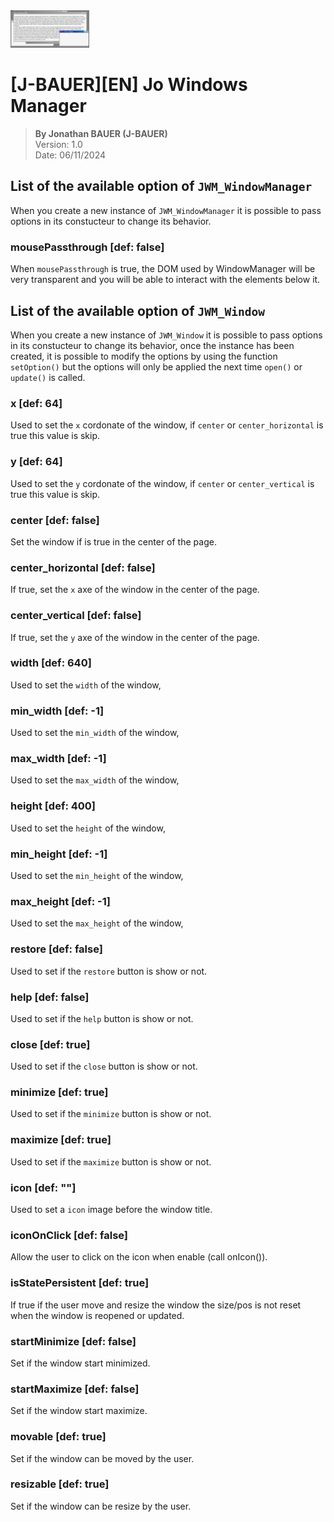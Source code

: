 <img src="assets/logo_long.png" alt="Logo du script 'JWM'" width="25%"/>

# [J-BAUER][EN] Jo Windows Manager

> **By Jonathan BAUER (J-BAUER)**</br>
> Version: 1.0</br>
> Date: 06/11/2024


## List of the available option of `JWM_WindowManager`
When you create a new instance of `JWM_WindowManager` it is possible to pass options in its constucteur to change its behavior.

### mousePassthrough [def: false]
When `mousePassthrough` is true, the DOM used by WindowManager will be very transparent and you will be able to interact with the elements below it.


## List of the available option of `JWM_Window`
When you create a new instance of `JWM_Window` it is possible to pass options in its constucteur to change its behavior, once the instance has been created, it is possible to modify the options by using the function `setOption()` but the options will only be applied the next time `open()` or `update()` is called.

### x [def: 64]
Used to set the `x` cordonate of the window, if `center` or `center_horizontal` is true this value is skip.
### y [def: 64]
Used to set the `y` cordonate of the window, if `center` or `center_vertical` is true this value is skip.
### center [def: false]
Set the window if is true in the center of the page.
### center_horizontal [def: false]
If true, set the `x` axe of the window in the center of the page.
### center_vertical [def: false]
If true, set the `y` axe of the window in the center of the page.

### width [def: 640]
Used to set the `width` of the window,
### min_width [def: -1]
Used to set the `min_width` of the window,
### max_width [def: -1]
Used to set the `max_width` of the window,

### height [def: 400]
Used to set the `height` of the window,
### min_height [def: -1]
Used to set the `min_height` of the window,
### max_height [def: -1]
Used to set the `max_height` of the window,

### restore [def: false]
Used to set if the `restore` button is show or not.
### help [def: false]
Used to set if the `help` button is show or not.
### close [def: true]
Used to set if the `close` button is show or not.
### minimize [def: true]
Used to set if the `minimize` button is show or not.
### maximize [def: true]
Used to set if the `maximize` button is show or not.
### icon [def: ""]
Used to set a `icon` image before the window title.

### iconOnClick [def: false]
Allow the user to click on the icon when enable (call onIcon()).
### isStatePersistent [def: true]
If true if the user move and resize the window the size/pos is not reset when the window is reopened or updated.
### startMinimize [def: false]
Set if the window start minimized.
### startMaximize [def: false]
Set if the window start maximize.
### movable [def: true]
Set if the window can be moved by the user.
### resizable [def: true]
Set if the window can be resize by the user.